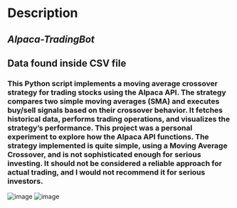 # Description
## *Alpaca-TradingBot*
## Data found inside CSV file

### This Python script implements a moving average crossover strategy for trading stocks using the Alpaca API. The strategy compares two simple moving averages (SMA) and executes buy/sell signals based on their crossover behavior. It fetches historical data, performs trading operations, and visualizes the strategy’s performance. This project was a personal experiment to explore how the Alpaca API functions. The strategy implemented is quite simple, using a Moving Average Crossover, and is not sophisticated enough for serious investing. It should not be considered a reliable approach for actual trading, and I would not recommend it for serious investors.

![image](https://github.com/user-attachments/assets/2e053b70-68d9-4860-894b-20e998573613)
![image](https://github.com/user-attachments/assets/5763fb21-abba-4a5f-b39a-c87a39917a12)

